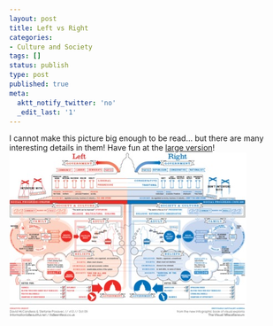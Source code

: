 ```yaml
---
layout: post
title: Left vs Right
categories:
- Culture and Society
tags: []
status: publish
type: post
published: true
meta:
  aktt_notify_twitter: 'no'
  _edit_last: '1'
---
```

I cannot make this picture big enough to be read... but there are many interesting details in them! Have fun at the [large version](http://www.informationisbeautiful.net/leftvright_world.html)! ![](/img/Screen-shot-2009-10-23-at-PM-07.14.15.jpg)
